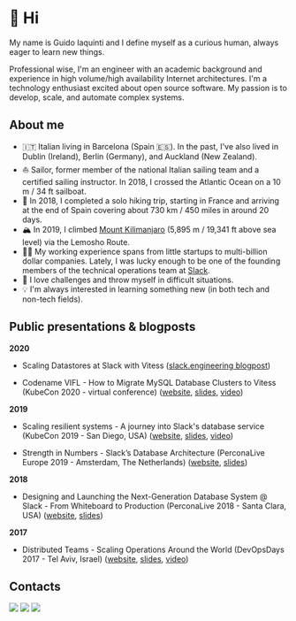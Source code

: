 # 👋 Hi

My name is Guido Iaquinti and I define myself as a curious human, always eager to learn new things.

Professional wise, I'm an engineer with an academic background and experience in high volume/high availability Internet architectures. I'm a technology enthusiast excited about open source software. My passion is to develop, scale, and automate complex systems.

## About me

* 🇮🇹 Italian living in Barcelona (Spain 🇪🇸). In the past, I've also lived in Dublin (Ireland), Berlin (Germany), and Auckland (New Zealand).
* ⛵ Sailor, former member of the national Italian sailing team and a certified sailing instructor. In 2018, I crossed the Atlantic Ocean on a 10 m / 34 ft sailboat.
* 🥾 In 2018, I completed a solo hiking trip, starting in France and arriving at the end of Spain covering about 730 km / 450 miles in around 20 days.
* 🏔️ In 2019, I climbed [Mount Kilimanjaro](https://wikipedia.org/wiki/Mount_Kilimanjaro) (5,895 m / 19,341 ft above sea level) via the Lemosho Route.
* 👨‍💻 My working experience spans from little startups to multi-billion dollar companies. Lately, I was lucky enough to be one of the founding members of the technical operations team at [Slack](https://slack.com).
* 💪 I love challenges and throw myself in difficult situations.
* 💡 I'm always interested in learning something new (in both tech and non-tech fields).


## Public presentations & blogposts

**2020**

- Scaling Datastores at Slack with Vitess ([slack.engineering blogpost](https://slack.engineering/scaling-datastores-at-slack-with-vitess/))

- Codename VIFL - How to Migrate MySQL Database Clusters to Vitess (KubeCon 2020 - virtual conference) ([website](https://kccncna20.sched.com/event/ekF5/codename-vifl-how-to-migrate-mysql-database-clusters-to-vitess-guido-iaquinti-rafael-chacon-slack), [slides](./presentations/2020%20-%20Codename%20VIFL%20-%20How%20to%20Migrate%20MySQL%20Database%20Clusters%20to%20Vitess%20(KubeCon%202020%20-%20virtual%20conference).pdf), [video](https://www.youtube.com/watch?v=k51L0xdClGQ))

**2019**

- Scaling resilient systems - A journey into Slack's database service (KubeCon 2019 - San Diego, USA) ([website](https://kccncna19.sched.com/event/18bd1c30a4417bfc42b334f831f41268), [slides](./presentations/2019%20-%20Scaling%20resilient%20systems%20-%20A%20journey%20into%20Slack's%20database%20service%20(KubeCon%202019%20-%20San%20Diego%2C%20USA).pdf), [video](https://www.youtube.com/watch?v=aTItjMJE17c))

- Strength in Numbers - Slack’s Database Architecture (PerconaLive Europe 2019 - Amsterdam, The Netherlands) ([website](https://www.cvent.com/events/percona-live-open-source-database-conference-europe-2019/event-summary-6321c2468b1b43328f97212f3e53f4de.aspx), [slides](./presentations/2019%20-%20Strength%20in%20Numbers%20-%20Slack%E2%80%99s%20Database%20Architecture%20(PerconaLive%20Europe%202019%20-%20Amsterdam%2C%20The%20Netherlands).pdf))

**2018**

- Designing and Launching the Next-Generation Database System @ Slack - From Whiteboard to Production (PerconaLive 2018 - Santa Clara, USA) ([website](https://www.percona.com/live/18/sessions/designing-and-launching-the-next-generation-database-system-slack-from-whiteboard-to-production), [slides](./presentations/2018%20-%20Designing%20and%20Launching%20the%20Next-Generation%20Database%20System%20%40%20Slack%20-%20From%20Whiteboard%20to%20Production%20(PerconaLive%202018%20-%20Santa%20Clara%2C%20USA).pdf))

**2017**

- Distributed Teams - Scaling Operations Around the World (DevOpsDays 2017 - Tel Aviv, Israel) ([website](https://devopsdays.org/events/2017-tel-aviv/program/guido-laquinti/), [slides](./presentations/2017%20-%20Distributed%20Teams%20-%20Scaling%20Operations%20Around%20the%20World%20(DevOpsDays%202017%20-%20Tel%20Aviv%2C%20Israel).pdf), [video](https://www.youtube.com/watch?v=WjfXRaW2P80))


## Contacts

<a href="https://guido.iaquinti.com"><img src="https://img.shields.io/badge/website-000000?style=for-the-badge&logo=About.me&logoColor=white" /></a>
<a href="https://www.linkedin.com/in/guidoiaquinti"><img src="https://img.shields.io/badge/LinkedIn-0077B5?style=for-the-badge&logo=linkedin&logoColor=white" /></a>
<a rel="me" href="https://mastodon.online/@guidoiaquinti"><img src="https://img.shields.io/badge/Mastodon-6364FF?style=for-the-badge&logo=Mastodon&logoColor=white" /></a>
